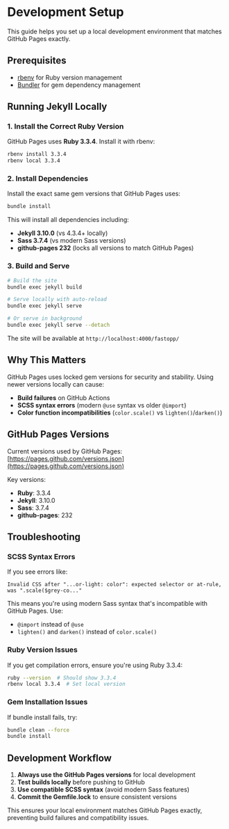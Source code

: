 # Development Setup

This guide helps you set up a local development environment that matches GitHub Pages exactly.

## Prerequisites

- [rbenv](https://github.com/rbenv/rbenv) for Ruby version management
- [Bundler](https://bundler.io/) for gem dependency management

## Running Jekyll Locally

### 1. Install the Correct Ruby Version

GitHub Pages uses **Ruby 3.3.4**. Install it with rbenv:

```bash
rbenv install 3.3.4
rbenv local 3.3.4
```

### 2. Install Dependencies

Install the exact same gem versions that GitHub Pages uses:

```bash
bundle install
```

This will install all dependencies including:
- **Jekyll 3.10.0** (vs 4.3.4+ locally)
- **Sass 3.7.4** (vs modern Sass versions)
- **github-pages 232** (locks all versions to match GitHub Pages)

### 3. Build and Serve

```bash
# Build the site
bundle exec jekyll build

# Serve locally with auto-reload
bundle exec jekyll serve

# Or serve in background
bundle exec jekyll serve --detach
```

The site will be available at `http://localhost:4000/fastopp/`

## Why This Matters

GitHub Pages uses locked gem versions for security and stability. Using newer versions locally can cause:

- **Build failures** on GitHub Actions
- **SCSS syntax errors** (modern `@use` syntax vs older `@import`)
- **Color function incompatibilities** (`color.scale()` vs `lighten()`/`darken()`)

## GitHub Pages Versions

Current versions used by GitHub Pages: [https://pages.github.com/versions.json](https://pages.github.com/versions.json)

Key versions:
- **Ruby**: 3.3.4
- **Jekyll**: 3.10.0
- **Sass**: 3.7.4
- **github-pages**: 232

## Troubleshooting

### SCSS Syntax Errors

If you see errors like:
```
Invalid CSS after "...or-light: color": expected selector or at-rule, was ".scale($grey-co..."
```

This means you're using modern Sass syntax that's incompatible with GitHub Pages. Use:
- `@import` instead of `@use`
- `lighten()` and `darken()` instead of `color.scale()`

### Ruby Version Issues

If you get compilation errors, ensure you're using Ruby 3.3.4:

```bash
ruby --version  # Should show 3.3.4
rbenv local 3.3.4  # Set local version
```

### Gem Installation Issues

If bundle install fails, try:

```bash
bundle clean --force
bundle install
```

## Development Workflow

1. **Always use the GitHub Pages versions** for local development
2. **Test builds locally** before pushing to GitHub
3. **Use compatible SCSS syntax** (avoid modern Sass features)
4. **Commit the Gemfile.lock** to ensure consistent versions

This ensures your local environment matches GitHub Pages exactly, preventing build failures and compatibility issues.
